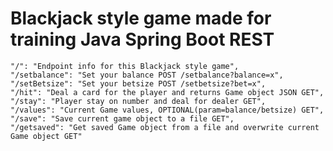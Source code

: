 # Blackjack style game made for training Java Spring Boot REST
    "/": "Endpoint info for this Blackjack style game",
    "/setbalance": "Set your balance POST /setbalance?balance=x",
    "/setBetsize": "Set your betsize POST /setbetsize?bet=x",
    "/hit": "Deal a card for the player and returns Game object JSON GET",
    "/stay": "Player stay on number and deal for dealer GET",
    "/values": "Current Game values, OPTIONAL(param=balance/betsize) GET",
    "/save": "Save current game object to a file GET",
    "/getsaved": "Get saved Game object from a file and overwrite current Game object GET"